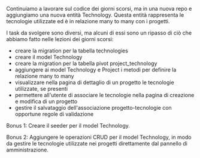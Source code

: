 Continuiamo a lavorare sul codice dei giorni scorsi, ma in una nuova repo e aggiungiamo una nuova entità Technology. 
Questa entità rappresenta le tecnologie utilizzate ed è in relazione many to many con i progetti.

I task da svolgere sono diversi, ma alcuni di essi sono un ripasso di ciò che abbiamo fatto nelle lezioni dei giorni scorsi:
- creare la migration per la tabella technologies
- creare il model Technology
- creare la migration per la tabella pivot project_technology
- aggiungere ai model Technology e Project i metodi per definire la relazione many to many
- visualizzare nella pagina di dettaglio di un progetto le tecnologie utilizzate, se presenti
- permettere all'utente di associare le tecnologie nella pagina di creazione e modifica di un progetto
- gestire il salvataggio dell'associazione progetto-tecnologie con opportune regole di validazione

Bonus 1:
Creare il seeder per il model Technology.

Bonus 2:
Aggiungere le operazioni CRUD per il model Technology, in modo da gestire le tecnologie utilizzate nei progetti direttamente dal pannello di amministrazione.